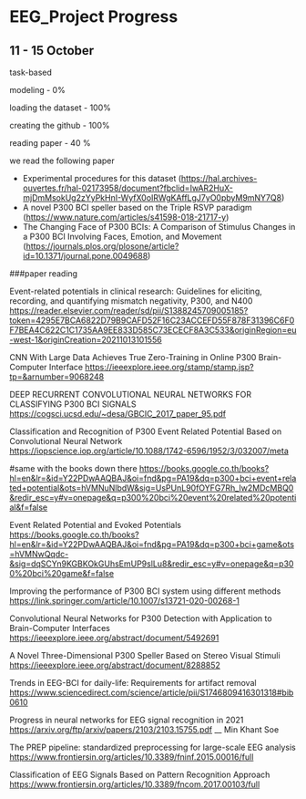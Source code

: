 # EEG_Project Progress

## 11 - 15 October

task-based

modeling - 0%

loading the dataset - 100%

creating the github - 100%

reading paper - 40 % 

we read the following paper 
  - Experimental procedures for this dataset (https://hal.archives-ouvertes.fr/hal-02173958/document?fbclid=IwAR2HuX-mjDmMsokUg2zYyPkHnI-WyfX0oIRWgKAffLgJ7yO0pbyM9mNY7Q8) 
  - A novel P300 BCI speller based on the Triple RSVP paradigm (https://www.nature.com/articles/s41598-018-21717-y)
  - The Changing Face of P300 BCIs: A Comparison of Stimulus Changes in a P300 BCI Involving Faces, Emotion, and Movement (https://journals.plos.org/plosone/article?id=10.1371/journal.pone.0049688)


###paper reading

Event-related potentials in clinical research: Guidelines for eliciting, recording, and quantifying mismatch negativity, P300, and N400
https://reader.elsevier.com/reader/sd/pii/S1388245709005185?token=4295E7BCA6822D79B9CAFD52F16C23ACCEFD55F878F31396C6F0F7BEA4C622C1C1735AA9EE833D585C73ECECF8A3C533&originRegion=eu-west-1&originCreation=20211013101556

CNN With Large Data Achieves True
Zero-Training in Online P300
Brain-Computer Interface
https://ieeexplore.ieee.org/stamp/stamp.jsp?tp=&arnumber=9068248

DEEP RECURRENT CONVOLUTIONAL NEURAL NETWORKS FOR
CLASSIFYING P300 BCI SIGNALS
https://cogsci.ucsd.edu/~desa/GBCIC_2017_paper_95.pdf

Classification and Recognition of P300 Event Related Potential Based on Convolutional Neural Network
https://iopscience.iop.org/article/10.1088/1742-6596/1952/3/032007/meta

#same with the books down there
https://books.google.co.th/books?hl=en&lr=&id=Y22PDwAAQBAJ&oi=fnd&pg=PA19&dq=p300+bci+event+related+potential&ots=hVMNuNlbdW&sig=UsPUnL90fOYFG7Rh_Iw2MDcMBQ0&redir_esc=y#v=onepage&q=p300%20bci%20event%20related%20potential&f=false

Event Related Potential and Evoked Potentials
https://books.google.co.th/books?hl=en&lr=&id=Y22PDwAAQBAJ&oi=fnd&pg=PA19&dq=p300+bci+game&ots=hVMNwQqdc-&sig=dqSCYn9KGBKOkGUhsEmUP9slLu8&redir_esc=y#v=onepage&q=p300%20bci%20game&f=false

Improving the performance of P300 BCI system using different methods
https://link.springer.com/article/10.1007/s13721-020-00268-1

Convolutional Neural Networks for P300 Detection with Application to Brain-Computer Interfaces
https://ieeexplore.ieee.org/abstract/document/5492691

A Novel Three-Dimensional P300 Speller Based on Stereo Visual Stimuli
https://ieeexplore.ieee.org/abstract/document/8288852

Trends in EEG-BCI for daily-life: Requirements for artifact removal
https://www.sciencedirect.com/science/article/pii/S1746809416301318#bib0610

Progress in neural networks for EEG signal recognition in 2021
https://arxiv.org/ftp/arxiv/papers/2103/2103.15755.pdf             __ Min Khant Soe

The PREP pipeline: standardized preprocessing for large-scale EEG analysis
https://www.frontiersin.org/articles/10.3389/fninf.2015.00016/full 

Classification of EEG Signals Based on Pattern Recognition Approach
https://www.frontiersin.org/articles/10.3389/fncom.2017.00103/full
